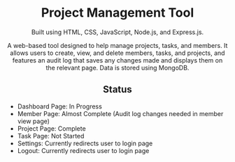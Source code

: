 <h1 align="center">Project Management Tool</h1>

<p align="center">Built using HTML, CSS, JavaScript, Node.js, and Express.js.</p>

<p align="center">A web-based tool designed to help manage projects, tasks, and members. It allows users to create, view, and delete members, tasks, and projects, and features an audit log that saves any changes made and displays them on the relevant page. Data is stored using MongoDB.</p>

<h2 align="center">Status</h2>

<ul>
  <li>Dashboard Page: In Progress</li>
  <li>Member Page: Almost Complete (Audit log changes needed in member view page)</li>
  <li>Project Page: Complete</li>
  <li>Task Page: Not Started</li>
  <li>Settings: Currently redirects user to login page</li>
  <li>Logout: Currently redirects user to login page</li>
</ul>

